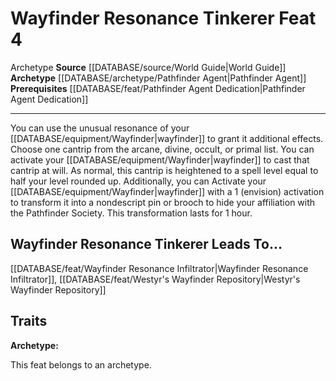 ﻿---
feat: Wayfinder Resonance Tinkerer
id: '875'
leads_to: '[[DATABASE/feat/Wayfinder Resonance Infiltrator|Wayfinder Resonance Infiltrator]]
  , [[DATABASE/feat/Westyr''s Wayfinder Repository|Westyr''s Wayfinder Repository]]'
level: '4'
name: Wayfinder Resonance Tinkerer
prerequisite: '[[DATABASE/feat/Pathfinder Agent Dedication|Pathfinder Agent Dedication]]'
rarity: Common
source: '[[DATABASE/source/World Guide|World Guide]]'
trait:
- '[[DATABASE/trait/Archetype|Archetype]]'
type: Feat

---
# Wayfinder Resonance Tinkerer <span class="item-type">Feat 4</span>

<span class="item-trait">Archetype</span>
**Source** [[DATABASE/source/World Guide|World Guide]] 
**Archetype** [[DATABASE/archetype/Pathfinder Agent|Pathfinder Agent]]
**Prerequisites** [[DATABASE/feat/Pathfinder Agent Dedication|Pathfinder Agent Dedication]]

---
You can use the unusual resonance of your [[DATABASE/equipment/Wayfinder|wayfinder]] to grant it additional effects. Choose one cantrip from the arcane, divine, occult, or primal list. You can activate your [[DATABASE/equipment/Wayfinder|wayfinder]] to cast that cantrip at will. As normal, this cantrip is heightened to a spell level equal to half your level rounded up. Additionally, you can Activate your [[DATABASE/equipment/Wayfinder|wayfinder]] with a <span class="action-icon">1</span> (envision) activation to transform it into a nondescript pin or brooch to hide your affiliation with the Pathfinder Society. This transformation lasts for 1 hour.

## Wayfinder Resonance Tinkerer Leads To...

[[DATABASE/feat/Wayfinder Resonance Infiltrator|Wayfinder Resonance Infiltrator]], [[DATABASE/feat/Westyr's Wayfinder Repository|Westyr's Wayfinder Repository]]

## Traits

**Archetype:**

This feat belongs to an archetype.